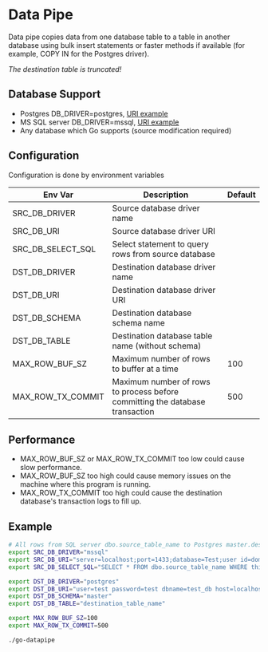 # Data Pipe

Data pipe copies data from one database table to a table in another database using bulk insert statements or faster methods if available (for example, COPY IN for the Postgres driver).

*The destination table is truncated!*

## Database Support

* Postgres DB_DRIVER=postgres, [URI example](https://godoc.org/github.com/lib/pq)
* MS SQL server DB_DRIVER=mssql, [URI example](https://github.com/denisenkom/go-mssqldb)
* Any database which Go supports (source modification required)

## Configuration

Configuration is done by environment variables

|Env Var           |Description                                                                  |Default|
|------------------|-----------------------------------------------------------------------------|-------|
|SRC_DB_DRIVER     |Source database driver name                                                  |       |
|SRC_DB_URI        |Source database driver URI                                                   |       |
|SRC_DB_SELECT_SQL |Select statement to query rows from source database                          |       |
|DST_DB_DRIVER     |Destination database driver name                                             |       |
|DST_DB_URI        |Destination database driver URI                                              |       |
|DST_DB_SCHEMA     |Destination database schema name                                             |       |
|DST_DB_TABLE      |Destination database table name (without schema)                             |       |
|MAX_ROW_BUF_SZ    |Maximum number of rows to buffer at a time                                   |100    |
|MAX_ROW_TX_COMMIT |Maximum number of rows to process before committing the database transaction |500    |

## Performance

* MAX_ROW_BUF_SZ or MAX_ROW_TX_COMMIT too low could cause slow performance.
* MAX_ROW_BUF_SZ too high could cause memory issues on the machine where this program is running.
* MAX_ROW_TX_COMMIT too high could cause the destination database's transaction logs to fill up.

## Example

```bash
# All rows from SQL server dbo.source_table_name to Postgres master.destination_table_name
export SRC_DB_DRIVER="mssql"
export SRC_DB_URI="server=localhost;port=1433;database=Test;user id=domain\user_name;password=test"
export SRC_DB_SELECT_SQL="SELECT * FROM dbo.source_table_name WHERE thing >= 100"

export DST_DB_DRIVER="postgres"
export DST_DB_URI="user=test password=test dbname=test_db host=localhost"
export DST_DB_SCHEMA="master"
export DST_DB_TABLE="destination_table_name"

export MAX_ROW_BUF_SZ=100
export MAX_ROW_TX_COMMIT=500

./go-datapipe
```
